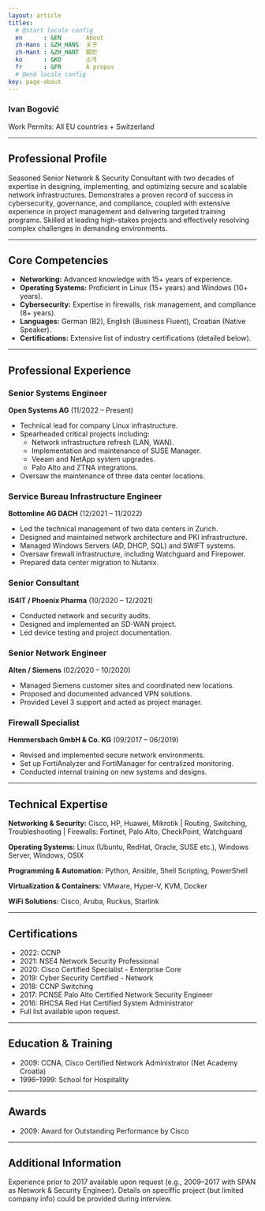 ```yaml
---
layout: article
titles:
  # @start locale config
  en      : &EN       About
  zh-Hans : &ZH_HANS  关于
  zh-Hant : &ZH_HANT  關於
  ko      : &KO       소개
  fr      : &FR       À propos
  # @end locale config
key: page-about
---
```

### Ivan Bogović
Work Permits: All EU countries + Switzerland

---

## Professional Profile
Seasoned Senior Network & Security Consultant with two decades of expertise in designing, implementing, and optimizing secure and scalable network infrastructures.
Demonstrates a proven record of success in cybersecurity, governance, and compliance, coupled with extensive experience in project management and delivering targeted training programs.
Skilled at leading high-stakes projects and effectively resolving complex challenges in demanding environments.

---

## Core Competencies
- **Networking:** Advanced knowledge with 15+ years of experience.
- **Operating Systems:** Proficient in Linux (15+ years) and Windows (10+ years).
- **Cybersecurity:** Expertise in firewalls, risk management, and compliance (8+ years).
- **Languages:** German (B2), English (Business Fluent), Croatian (Native Speaker).
- **Certifications:** Extensive list of industry certifications (detailed below).

---

## Professional Experience

### Senior Systems Engineer
**Open Systems AG** (11/2022 – Present)
- Technical lead for company Linux infrastructure.
- Spearheaded critical projects including:
  - Network infrastructure refresh (LAN, WAN).
  - Implementation and maintenance of SUSE Manager.
  - Veeam and NetApp system upgrades.
  - Palo Alto and ZTNA integrations.
- Oversaw the maintenance of three data center locations.

### Service Bureau Infrastructure Engineer
**Bottomline AG DACH** (12/2021 – 11/2022)
- Led the technical management of two data centers in Zurich.
- Designed and maintained network architecture and PKI infrastructure.
- Managed Windows Servers (AD, DHCP, SQL) and SWIFT systems.
- Oversaw firewall infrastructure, including Watchguard and Firepower.
- Prepared data center migration to Nutanix.

### Senior Consultant
**IS4IT / Phoenix Pharma** (10/2020 – 12/2021)
- Conducted network and security audits.
- Designed and implemented an SD-WAN project.
- Led device testing and project documentation.

### Senior Network Engineer
**Alten / Siemens** (02/2020 – 10/2020)
- Managed Siemens customer sites and coordinated new locations.
- Proposed and documented advanced VPN solutions.
- Provided Level 3 support and acted as project manager.

### Firewall Specialist
**Hemmersbach GmbH & Co. KG** (09/2017 – 06/2019)
- Revised and implemented secure network environments.
- Set up FortiAnalyzer and FortiManager for centralized monitoring.
- Conducted internal training on new systems and designs.

---

## Technical Expertise

**Networking & Security:**
Cisco, HP, Huawei, Mikrotik | Routing, Switching, Troubleshooting | Firewalls: Fortinet, Palo Alto, CheckPoint, Watchguard

**Operating Systems:**
Linux (Ubuntu, RedHat, Oracle, SUSE etc.), Windows Server, Windows, OSIX

**Programming & Automation:**
Python, Ansible, Shell Scripting, PowerShell

**Virtualization & Containers:**
VMware, Hyper-V, KVM, Docker

**WiFi Solutions:**
Cisco, Aruba, Ruckus, Starlink

---

## Certifications
- 2022: CCNP
- 2021: NSE4 Network Security Professional
- 2020: Cisco Certified Specialist - Enterprise Core
- 2019: Cyber Security Certified - Network
- 2018: CCNP Switching
- 2017: PCNSE Palo Alto Certified Network Security Engineer
- 2016: RHCSA Red Hat Certified System Administrator
- Full list available upon request.

---

## Education & Training
- 2009: CCNA, Cisco Certified Network Administrator (Net Academy Croatia)
- 1996–1999: School for Hospitality

---

## Awards
- 2009: Award for Outstanding Performance by Cisco

---

## Additional Information
Experience prior to 2017 available upon request (e.g., 2009–2017 with SPAN as Network & Security Engineer).
Details on speciffic project (but limited company info) could be provided during interview.
